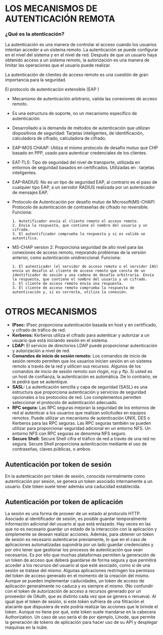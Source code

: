 # LOS MECANISMOS DE AUTENTICACIÓN REMOTA
### ¿Qué es la atenticación?

La autenticación es una manera de controlar el acceso cuando los usuarios intentan acceder a un sistema remoto. La autenticación se puede configurar en el nivel del sistema y en el nivel de red. Después de que un usuario haya obtenido acceso a un sistema remoto, la autorización es una manera de limitar las operaciones que el usuario puede realizar.

La autenticación de clientes de acceso remoto es una cuestión de gran importancia para la seguridad.

El protocolo de autenticación extensible (EAP )

- Mecanismo de autenticación arbitrario, valida las conexiones de acceso remoto.

- Es una estructura de soporte, no un mecanismo específico de autenticación.

- Desarrollado a la demanda de métodos de autenticación que utilizan dispositivos de seguridad: Tarjetas inteligentes, de identificación, calculadora de cifrado, calculadora de cifrado.

- EAP-MOS CHAAP: Utiliza el mismo protocolo de desafío mutuo que CHP basado en PPP, usado para autenticar credenciales de los clientes.

- EAT-TLS: Tipo de seguridad del nivel de transporte, utilizada en entornos de seguridad basados en certificados. Utilizadas en : tarjetas inteligentes.

- EAP-RADIUS: No es un tipo de seguridad EAP, al contrario es el paso de cualquier tipo EAP, a un servidor RADIUS realizada por un autenticador de mensajes EAP.

- Protocolo de Autenticación por desafío mutuo de Microsoft(MS-CHAP) Protocolo de autenticación de contraseñas de cifrado no reversible. Funciona:

      1. Autetificador envía al cliente remoto el acceso remoto.
      2. Envía la respuesta, que contiene el nombre del usuario y un cifrado.
      3. El autentificador comprueba la respuesta y si es valida se autentifica.

- MS-CHAP version 2: Proporciona seguridad de alto nivel para las conexiones de acceso remoto, mejorando problemas de la versión anterior, como autenticación unidireccional. Funciona:

      1. El autenticador (el servidor de acceso remoto o el servidor IAS) envía un desafío al cliente de acceso remoto que consta de un identificador de sesión y una cadena de desafío arbitraria. Envía la respuesta, que contiene el nombre del usuario y un cifrado.
      2. El cliente de acceso remoto envía una respuesta.
      3. El cliente de acceso remoto comprueba la respuesta de autenticación y, si es correcta, utiliza la conexión.

# OTROS MECANISMOS

* **IPsec:** IPsec proporciona autenticación basada en host y en certificado, y cifrado de tráfico de red.
* **Kerberos:** Kerberos utiliza el cifrado para autenticar y autorizar a un usuario que está iniciando sesión en el sistema.
* **LDAP:** El servicio de directorios LDAP puede proporcionar autenticación y autorización a nivel de red.
* **Comandos de inicio de sesión remoto:** Los comandos de inicio de sesión remoto permiten que los usuarios inicien sesión en un sistema remoto a través de la red y utilicen 
sus recursos. Algunos de los comandos de inicio de sesión remoto son rlogin, rcp y ftp. Si usted es un host de confianza, la autenticación es automática.
De lo contrario, se le pedirá que se autentique.
* **SASL:** La autenticación sencilla y capa de seguridad (SASL) es una estructura que proporciona autenticación y servicios de seguridad opcionales a los protocolos de red. 
Los complementos permiten seleccionar el protocolo de autenticación adecuado.
* **RPC segura:** Las RPC seguras mejoran la seguridad de los entornos de red al autenticar a los usuarios que realizan solicitudes en equipos remotos. 
Puede utilizar un mecanismo de autenticación UNIX, DES o Kerberos para las RPC seguras.
Las RPC seguras también se pueden utilizar para proporcionar seguridad adicional en un entorno NFS. Un entorno NFS con RPC seguras se denomina NFS seguro.
* **Secure Shell:** Secure Shell cifra el tráfico de red a través de una red no segura. Secure Shell proporciona autenticación mediante el uso de contraseñas, 
claves públicas, o ambos.

## Autenticación por token de sesión
En la autenticación por token de sesión, conocida normalmente como autenticación por sesión, se genera un token asociado internamente a un usuario. Este token suele tener además una caducidad establecida.

## Autenticación por token de aplicación
La sesión es una forma de proveer de un estado al protocolo HTTP. Asociado al identificador de sesión, es posible guardar temporalmente información adicional del usuario al que está enlazado. Hay veces en las que no es necesario guardar un estado de la interacción con la aplicación y simplemente se desean realizar acciones. Además, para obtener un token de sesión es necesario autenticarse previamente, lo que en el caso de aplicaciones automatizadas supondría por un lado guardar credenciales y por otro tener que gestionar los procesos de autenticación que sean necesarios. Es por ello que muchas plataformas permiten la generación de un token de acceso que deberá guardarse de forma segura y que permitirá acceder a los recursos del usuario al que esté asociado, como si de una sesión se tratase del mismo. Algunas aplicaciones restringen los permisos del token de acceso generado en el momento de la creación del mismo. Aunque se pueden implementar caducidades, un token de acceso de aplicación generalmente no caduca y es siempre el mismo. (No confundir con el token de autorización de acceso a recursos generado por un proveedor de OAuth, que es distinto cada vez que se genera o renueva). Al igual que el token de sesión, si este token sufriera de una filtración el atacante que dispusiera de este podría realizar las acciones que le brinde el token. Aunque no tiene por qué, este token suele mandarse en la cabecera Authorization. Un caso de uso sería el de por ejemplo, Linode, que permite la generación de tokens de aplicación para hacer uso de su API y desplegar máquinas en la nube.


